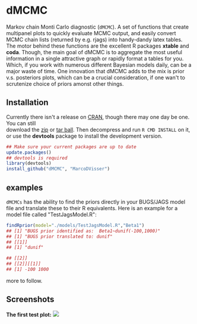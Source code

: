dMCMC
=====

Markov chain Monti Carlo diagnostic (`dMCMC`). A set of functions that create multipanel plots to quickly evaluate MCMC output, and easily convert MCMC chain lists (returned by e.g. rjags) into handy-dandy latex tables. The motor behind these functions are the excellent R packages **xtable** and **coda**. Though, the main goal of dMCMC is to aggregate the most useful information in a single attractive graph or rapidly format a tables for you. Which, if you work with numerous different Bayesian models daily, can be a major waste of time. One innovation that dMCMC adds to the mix is prior v.s. posteriors plots, which can be a crucial consideration, if one wan't to scrutenize choice of priors amonst other things.  

## Installation

Currently there isn't a release on [CRAN](http://cran.r-project.org/),
though there may one day be one. You can still  
download the [zip](https://github.com/MarcoDVisser/choosecolor/zipball/master) 
or [tar ball](https://github.com/MarcoDVisser/choosecolor/tarball/master).
Then decompress and run `R CMD INSTALL` on it, 
or use the **devtools** package to install the development version.

```r
## Make sure your current packages are up to date
update.packages()
## devtools is required
library(devtools)
install_github("dMCMC", "MarcoDVisser")
```

## examples

`dMCMCs` has the ability to find the priors directly in your BUGS/JAGS model file and translate these to their R equivalents. Here is an example for a model file called "TestJagsModel.R":

```r
findRprior(model="./models/TestJagsModel.R","Beta1")
## [1] "BUGS prior identified as:  Beta1~dunif(-100,1000)"
## [1] "BUGS prior translated to: dunif"
## [[1]]
## [1] "dunif"

## [[2]]
## [[2]][[1]]
## [1] -100 1000

```

more to follow. 

## Screenshots
**The first test plot:**
![](http://i.imgur.com/dk5XU2N.png)

